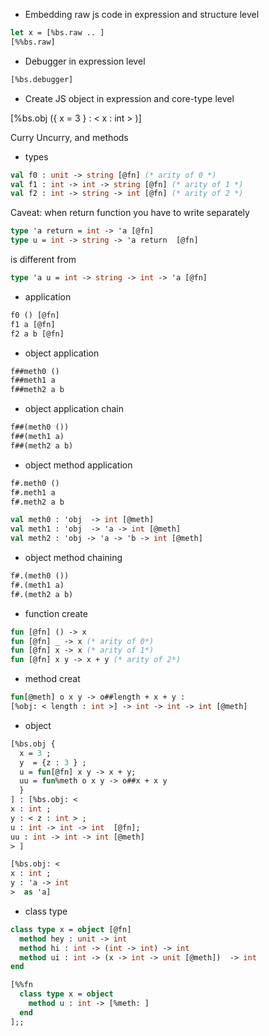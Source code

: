


- Embedding raw js code in expression and structure level

```ocaml
let x = [%bs.raw .. ]
[%%bs.raw]
```
- Debugger in expression level

```ocaml
[%bs.debugger]
```

- Create JS object in expression and core-type level

[%bs.obj ({ x = 3 } : < x : int > )]


Curry  Uncurry, and methods


- types

```ocaml
val f0 : unit -> string [@fn] (* arity of 0 *)
val f1 : int -> int -> string [@fn] (* arity of 1 *)
val f2 : int -> string -> int [@fn] (* arity of 2 *)
```

Caveat: when return function you have to write separately

```ocaml
type 'a return = int -> 'a [@fn]
type u = int -> string -> 'a return  [@fn]
```
is different from

```ocaml
type 'a u = int -> string -> int -> 'a [@fn]
```

- application 

```ocaml
f0 () [@fn]
f1 a [@fn]
f2 a b [@fn]
```
- object application

```ocaml
f##meth0 ()
f##meth1 a
f##meth2 a b 
```

- object application chain

```ocaml
f##(meth0 ())
f##(meth1 a)
f##(meth2 a b)
```

- object method application

```ocaml
f#.meth0 ()
f#.meth1 a
f#.meth2 a b
```
```ocaml
val meth0 : 'obj  -> int [@meth]
val meth1 : 'obj  -> 'a -> int [@meth]
val meth2 : 'obj -> 'a -> 'b -> int [@meth]
```

- object method chaining

```ocaml
f#.(meth0 ())
f#.(meth1 a)
f#.(meth2 a b)
```

- function create

```ocaml
fun [@fn] () -> x
fun [@fn] _ -> x (* arity of 0*)
fun [@fn] x -> x (* arity of 1*)
fun [@fn] x y -> x + y (* arity of 2*)
```

- method creat

```ocaml
fun[@meth] o x y -> o##length + x + y :
[%obj: < length : int >] -> int -> int -> int [@meth] 
```

- object

```ocaml
[%bs.obj {
  x = 3 ;
  y  = {z : 3 } ;
  u = fun[@fn] x y -> x + y;
  uu = fun%meth o x y -> o##x + x y 
  }
] : [%bs.obj: <
x : int ;
y : < z : int > ;
u : int -> int -> int  [@fn];
uu : int -> int -> int [@meth]
> ]
```

```ocaml
[%bs.obj: <
x : int ;
y : 'a -> int 
>  as 'a]
```
- class type

```ocaml
class type x = object [@fn]
  method hey : unit -> int
  method hi : int -> (int -> int) -> int
  method ui : int -> (x -> int -> unit [@meth])  -> int
end
```

```ocaml
[%%fn
  class type x = object
    method u : int -> [%meth: ]
  end
];;
```
